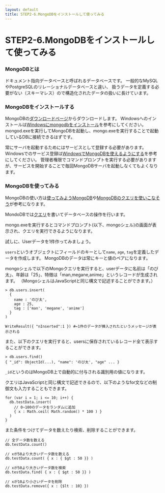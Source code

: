 ```yaml
---
layout: default
title: STEP2-6.MongoDBをインストールして使ってみる
---
```

# STEP2-6.MongoDBをインストールして使ってみる

### MongoDBとは
ドキュメント指向データベースと呼ばれるデータベースです。
一般的なMySQLやPostgreSQLのリレーショナルデータベースと違い、
扱うデータを定義する必要がない（スキーマレス）ので構造化されたデータの扱いに長けています。


### MongoDBをインストールする
MongoDBの[ダウンロードページ](http://www.mongodb.org/downloads)からダウンロードします。
Windowsへのインストールは[Windowsにmongodbをインストール](http://kakakikikeke.blogspot.jp/2014/02/windowsmongodb.html)を参考にしてください。
mongod.exeを実行してMongoDBを起動し、mongo.exeを実行することで起動しているDBに接続できるはずです。

常にサーバを起動するためにはサービスとして登録する必要があります。
Windowsでのサービス登録は[WindowsでMongoDBを使えるようにする](http://totora0155.hatenablog.jp/entry/2013/07/13/032129)を参考にしてください。
管理者権限でコマンドプロンプトを実行する必要がありますが、サービスを開始することで毎回MongoDBサーバを起動しなくてもよくなります。

### MongoDBを使ってみる

MongoDBの使い方は[使ってみようMongoDB](http://gihyo.jp/dev/serial/01/mongodb/0001?page=3)や[MongoDBのクエリを使いこなそう](http://gihyo.jp/dev/serial/01/mongodb/0003?page=1)が参考になります。

MondoDBでは[クエリ](http://ja.wikipedia.org/wiki/%E5%95%8F%E3%81%84%E5%90%88%E3%82%8F%E3%81%9B%E8%A8%80%E8%AA%9E)を書いてデータベースの操作を行います。

mongo.exeを実行するとコマンドプロンプト(以下、mongoシェル)の画面が表示され、クエリを実行できるようになります。

試しに、Userデータを1件作ってみましょう。

`users`というオブジェクトにフィールドのキーとして`name`, `age`, `tag`を定義したデータを作成します。
MongoDBのデータは常にキーと値のペアになります。

mongoシェルで以下のMongoクエリを実行すると、userデータに名前は「のび太」、年齢は「25」、特徴は「man,megane,anime」というレコードが生成されます。
（MongoシェルはJavaScriptと同じ構文で記述することができます。）

```
> db.users.insert(
  {
    name : 'のび太',
    age : 25,
    tag : ['man', 'megane', 'anime']
  }
)

WriteResult({ "nInserted":1 }) #←1件のデータが挿入されたというメッセージが表示される
```

また、以下のクエリを実行すると、usersに保存されているレコード全て表示することができます。

```
> db.users.find()
{ "_id": ObjectId(...), "name": 'のび太', "age" ... }
```

`_id`というのはMongoDB上で自動的に付与される識別用の値になります。

クエリはJavaScriptと同じ構文で記述できるので、以下のようなfor文などの制御文も入力することもできます。

```
for (var i = 1; i <= 10; i++) {
  db.testData.insert(
    // 0~100のデータをランダムに追加
    { x : Math.ceil( Math.random() * 100 ) }
  )
}
```

また条件をつけてデータを数えたり検索、削除することができます。

```
// 全データ数を数える
db.testData.count()

// xが50より大きいデータ数を数える
db.testData.count( { x : { $gt : 50 }} )

// xが50より大きいデータ数を検索
db.testData.find( { x : { $gt : 50 }} )

// xが10より小さいデータを削除
db.testData.remove({ x : {$lt : 10} })
```
